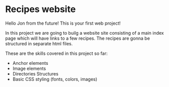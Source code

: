 <h1>Recipes website</h1>
<p>Hello Jon from the future! This is your first web project!</p>
<p>In this project we are going to builg a website site consisting of
a main index page which will have links to a few recipes. The recipes are gonna be structured in separate html files.</p>
<p>These are the skills covered in this project so far:</p>
<ul>
  <li>Anchor elements</li>
  <li>Image elements</li>
  <li>Directories Structures</li>
  <li>Basic CSS styling (fonts, colors, images)</li>

